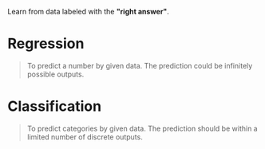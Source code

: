 Learn from data labeled with the **"right answer"**.
# Regression
>To predict a number by given data.
>The prediction could be infinitely possible outputs.

# Classification
>To predict categories by given data.
>The prediction should be within a limited number of discrete outputs.

